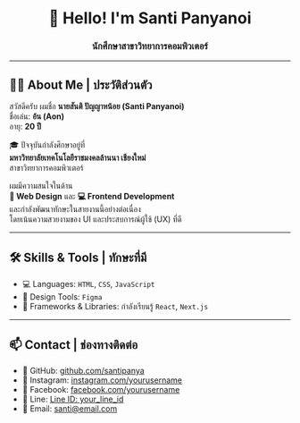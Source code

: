 <h1 align="center">👋 Hello! I'm Santi Panyanoi</h1>
<h3 align="center">นักศึกษาสาขาวิทยาการคอมพิวเตอร์</h3>

---

## 🧑‍🎓 About Me | ประวัติส่วนตัว

สวัสดีครับ ผมชื่อ **นายสันติ ปัญญาหน้อย (Santi Panyanoi)**  
ชื่อเล่น: **อ้น (Aon)**  
อายุ: **20 ปี**

🎓 ปัจจุบันกำลังศึกษาอยู่ที่  
**มหาวิทยาลัยเทคโนโลยีราชมงคลล้านนา เชียงใหม่**  
สาขาวิทยาการคอมพิวเตอร์

ผมมีความสนใจในด้าน  
**🎨 Web Design** และ **💻 Frontend Development**  
และกำลังพัฒนาทักษะในสายงานนี้อย่างต่อเนื่อง  
โดยเน้นความสวยงามของ UI และประสบการณ์ผู้ใช้ (UX) ที่ดี

---

## 🛠️ Skills & Tools | ทักษะที่มี

- 💻 Languages: `HTML`, `CSS`, `JavaScript`
- 🎨 Design Tools: `Figma`
- 🚀 Frameworks & Libraries: กำลังเรียนรู้ `React`, `Next.js`

---

## 📫 Contact | ช่องทางติดต่อ

- 🔗 GitHub: [github.com/santipanya](https://github.com/Aonney)
- 📸 Instagram: [instagram.com/yourusername](https://instagram.com/yourusername) <!-- เปลี่ยนลิงก์ตามจริง -->
- 📘 Facebook: [facebook.com/yourusername](https://facebook.com/yourusername) <!-- เปลี่ยนลิงก์ตามจริง -->
- 📱 Line: [Line ID: your_line_id](https://line.me) <!-- เปลี่ยนเป็นลิงก์หรือชื่อ ID -->
- 📧 Email: santi@email.com

